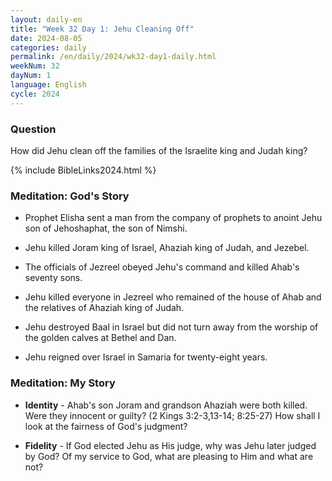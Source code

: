 ```yaml
---
layout: daily-en
title: "Week 32 Day 1: Jehu Cleaning Off"
date: 2024-08-05
categories: daily
permalink: /en/daily/2024/wk32-day1-daily.html
weekNum: 32
dayNum: 1
language: English
cycle: 2024
---
```

### Question     
How did Jehu clean off the families of the Israelite king and Judah king?

{% include BibleLinks2024.html %} 

### Meditation: God's Story   
+ Prophet Elisha sent a man from the company of prophets to anoint Jehu son of Jehoshaphat, the son of Nimshi. 

+ Jehu killed Joram king of Israel, Ahaziah king of Judah, and Jezebel. 

+ The officials of Jezreel obeyed Jehu's command and killed Ahab's seventy sons. 

+ Jehu killed everyone in Jezreel who remained of the house of Ahab and the relatives of Ahaziah king of Judah. 

+ Jehu destroyed Baal in Israel but did not turn away from the worship of the golden calves at Bethel and Dan. 

+ Jehu reigned over Israel in Samaria for twenty-eight years. 

### Meditation: My Story   
+ **Identity** - Ahab's son Joram and grandson Ahaziah were both killed. Were they innocent or guilty? (2 Kings 3:2-3,13-14; 8:25-27) How shall I look at the fairness of God's judgment? 

+ **Fidelity** - If God elected Jehu as His judge, why was Jehu later judged by God? Of my service to God, what are pleasing to Him and what are not? 
